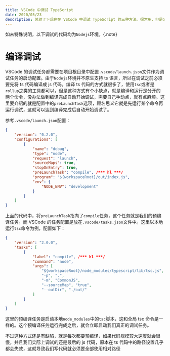 ```yaml
---
title: VSCode 中调试 TypeScript
date: 2020/05/23
description: 总结了下现在在 VSCode 中调试 TypeScript 的三种方法。很常用，但是又略有些麻烦，经常忘掉，所以记录下来。
---
```


如未特殊说明，以下调试的代码均为`Nodejs`环境。{.note}

# 编译调试

VSCode 的调试任务都需要在项目根目录中配置`.vscode/launch.json`文件作为调试任务的启动配置。由于`Nodejs`环境并不原生支持 ts 语言，所以在调试之前必须要先将 ts 代码编译成 js 代码。编译 ts 代码的方式就很多了，使用`tsc`或者是`rollup`之类的工具都可以，但是这种方式有个小缺点，就是编译和运行是分开的两个命令，没办法做到编译完成自动开始调试，需要自己手动点，就有点麻烦。这里要介绍的就是配置中的`preLaunchTask`选项，顾名思义它就是先运行某个命令再运行调试，这就可以达到编译完成后自动开始调试了。

参考`.vscode/launch.json`配置：

```json
{
    "version": "0.2.0",
    "configurations": [
        {
            "name": "debug",
            "type": "node",
            "request": "launch",
            "sourceMaps": true,
            "stopOnEntry": true,
            "preLaunchTask": "compile", /*** hl ***/
            "program": "${workspaceRoot}/out/index.js",
            "env": {
                "NODE_ENV": "development"
            }
        }
    ]
}
```

上面的代码中，将`preLaunchTask`指向了`compile`任务，这个任务就是我们的预编译任务。而 VSCode 的任务配置是放在`.vscode/tasks.json`文件中。这里以本地运行`tsc`命令为例，配置如下：

```json
{
    "version": "2.0.0",
    "tasks": [
        {
            "label": "compile", /*** hl ***/
            "command": "node",
            "args": [
                "${workspaceRoot}/node_modules/typescript/lib/tsc.js",
                "-p", ".",
                "-m", "CommonJS",
                "--sourceMap", "true",
                "--outDir", "./out/"
            ]
        }
    ]
}
```

这里的预编译任务是启动本地`node_modules`中的`tsc`脚本，这和全局 tsc 命令是一样的。这个预编译任务运行完成之后，就会立即启动我们真正的调试任务。

不过这种方式还是有缺陷，就是每次都要预编译，如果代码规模较大速度就会很慢，并且我们实际上调试的还是最后的 js 代码，原本在 ts 代码中的路径设置几乎都会失效，这就导致我们写代码就必须要全部使用相对路径